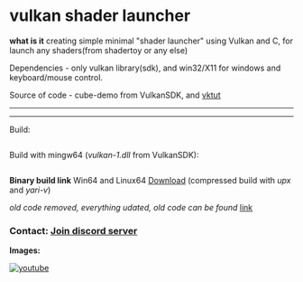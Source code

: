 # vulkan shader launcher

**what is it** creating simple minimal "shader launcher" using Vulkan and C, for launch any shaders(from shadertoy or any else)

Dependencies - only vulkan library(sdk), and win32/X11 for windows and keyboard/mouse control.

Source of code - cube-demo from VulkanSDK, and [vktut](https://github.com/ShabbyX/vktut)

___



___
Build:
```

```
Build with mingw64 (*vulkan-1.dll* from VulkanSDK):
```

```

**Binary build link** Win64 and Linux64 [Download]() (compressed build with *upx* and *yari-v*)

*old code removed, everything udated, old code can be found* [link](https://danilw.github.io/GLSL-howto/vulkan_sh_launcher/v1/vulkan-shader-launcher_old.zip)

### Contact: [**Join discord server**](https://discord.gg/JKyqWgt)

**Images:** 

[![youtube](https://danilw.github.io/GLSL-howto/vulkan_sh_launcher/v1/v1yt.jpg)](https://youtu.be/5Wzj-GNAo6c)
